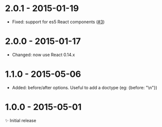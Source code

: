 # 2.0.1 - 2015-01-19

- Fixed: support for es5 React components
([#3](https://github.com/MoOx/metalsmith-react/pull/3))

# 2.0.0 - 2015-01-17

- Changed: now use React 0.14.x  

# 1.1.0 - 2015-05-06

- Added: before/after options. Useful to add a doctype (eg: {before: "<!doctype html>\n"})

# 1.0.0 - 2015-05-01

✨ Initial release
